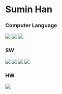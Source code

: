# Sumin Han

### Computer Language
<img src="https://img.shields.io/badge/C-A8B9CC?style=for-the-badge&logo=C&logoColor=000"/>  <img src="https://img.shields.io/badge/python-3776AB?style=for-the-badge&logo=python&logoColor=white"> <img src="https://img.shields.io/badge/HTML5-E34F26?style=for-the-badge&logo=html5&logoColor=FFF"/> 


### SW
<img src="https://img.shields.io/badge/microsoftexcel-217346?style=for-the-badge&logo=Excel&logoColor=000"/> <img src="https://img.shields.io/badge/jupyter-F37626?style=for-the-badge&logo=jupyter&logoColor=000"/> <img src="https://img.shields.io/badge/GitHub-EAEAEA?style=for-the-badge&logo=github&logoColor=000"/>  <img src="https://img.shields.io/badge/Mobilgene-00B4EE?style=for-the-badge&logo=Mobilgene&logoColor=000"/> 

### HW
<img src="https://img.shields.io/badge/arduino-00878F?style=for-the-badge&logo=arduino&logoColor=000"/>